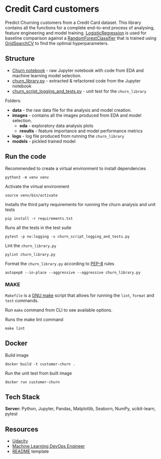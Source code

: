 # Credit Card customers

Predict Churning customers from a Credit Card dataset.
This library contains all the functions for a complete end-to-end process of analysing, feature engineering and model training.
[LogisticRegression](https://scikit-learn.org/stable/modules/generated/sklearn.linear_model.LogisticRegression.html) is used for baseline comparison against a [RandomForestClassifier](https://scikit-learn.org/stable/modules/generated/sklearn.ensemble.RandomForestClassifier.html) that is trained using [GridSearchCV](https://scikit-learn.org/stable/modules/generated/sklearn.model_selection.GridSearchCV.html) to find the optimal hyperparameters.

## Structure
* [Churn notebook](churn_notebook.ipynb) - raw Jupyter notebook with code from EDA and machine learning model selection.
* [churn_library.py](churn_library.py) - extracted & refactored code from the Jupyter notebook
* [churn_script_logging_and_tests.py](churn_script_logging_and_tests.py) - unit test for the `churn_library`

Folders:
* __data__ - the raw data file for the analysis and model creation.
* __images__ - contains all the images produced from EDA and model selection.
  * __eda__ - exploratory data analysis plots
  * __results__ - feature importance and model performance metrics
* __logs__ - log file produced from running the `churn_library`
* __models__ - pickled trained model

## Run the code

Recommended to create a virtual environment to install dependencies
```
python3 -m venv venv
```

Activate the virtual environment
```
source venv/bin/activate
```

Installs the third party requirements for running the churn analysis and unit tests
```
pip install -r requirements.txt
```

Runs all the tests in the test suite
```
pytest -p no:logging -s churn_script_logging_and_tests.py
```

Lint the `churn_library.py`
```
pylint churn_library.py
```

Format the `churn_library.py` according to [PEP-8](https://www.python.org/dev/peps/pep-0008/) rules
```
autopep8 --in-place --aggressive --aggressive churn_library.py 
```

### MAKE

`Makefile` is a [GNU make](https://www.gnu.org/software/make/manual/make.html) script that allows for running the `lint`, `format` and `test` commands.

Run `make` command from CLI to see available options.

Runs the make lint command
```
make lint
```

## Docker

Build image
```
docker build -t customer-churn . 
```

Run the unit test from built image
```
docker run customer-churn
```


## Tech Stack

**Server:** Python, Jupyter, Pandas, Matplotlib, Seaborn, NumPy, scikit-learn, pytest

## Resources

* [Udacity](https://www.udacity.com/)
* [Machine Learning DevOps Engineer](https://www.udacity.com/course/machine-learning-dev-ops-engineer-nanodegree--nd0821)
* [README](https://readme.so/) template